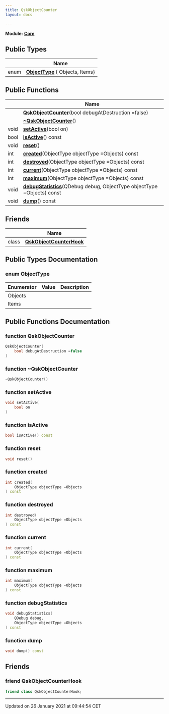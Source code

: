 ```yaml
---
title: QskObjectCounter
layout: docs

---
```



**Module:** **[Core](/docs/modules/group___core/)**



## Public Types

|                | Name           |
| -------------- | -------------- |
| enum| **[ObjectType](/docs/classes/class_qsk_object_counter/#enum-objecttype)** { Objects, Items} |

## Public Functions

|                | Name           |
| -------------- | -------------- |
| | **[QskObjectCounter](/docs/classes/class_qsk_object_counter/#function-qskobjectcounter)**(bool debugAtDestruction =false) |
| | **[~QskObjectCounter](/docs/classes/class_qsk_object_counter/#function-~qskobjectcounter)**() |
| void | **[setActive](/docs/classes/class_qsk_object_counter/#function-setactive)**(bool on) |
| bool | **[isActive](/docs/classes/class_qsk_object_counter/#function-isactive)**() const |
| void | **[reset](/docs/classes/class_qsk_object_counter/#function-reset)**() |
| int | **[created](/docs/classes/class_qsk_object_counter/#function-created)**(ObjectType objectType =Objects) const |
| int | **[destroyed](/docs/classes/class_qsk_object_counter/#function-destroyed)**(ObjectType objectType =Objects) const |
| int | **[current](/docs/classes/class_qsk_object_counter/#function-current)**(ObjectType objectType =Objects) const |
| int | **[maximum](/docs/classes/class_qsk_object_counter/#function-maximum)**(ObjectType objectType =Objects) const |
| void | **[debugStatistics](/docs/classes/class_qsk_object_counter/#function-debugstatistics)**(QDebug debug, ObjectType objectType =Objects) const |
| void | **[dump](/docs/classes/class_qsk_object_counter/#function-dump)**() const |

## Friends

|                | Name           |
| -------------- | -------------- |
| class | **[QskObjectCounterHook](/docs/classes/class_qsk_object_counter/#friend-qskobjectcounterhook)**  |

## Public Types Documentation

### enum ObjectType

| Enumerator | Value | Description |
| ---------- | ----- | ----------- |
| Objects | |   |
| Items | |   |




## Public Functions Documentation

### function QskObjectCounter

```cpp
QskObjectCounter(
    bool debugAtDestruction =false
)
```


### function ~QskObjectCounter

```cpp
~QskObjectCounter()
```


### function setActive

```cpp
void setActive(
    bool on
)
```


### function isActive

```cpp
bool isActive() const
```


### function reset

```cpp
void reset()
```


### function created

```cpp
int created(
    ObjectType objectType =Objects
) const
```


### function destroyed

```cpp
int destroyed(
    ObjectType objectType =Objects
) const
```


### function current

```cpp
int current(
    ObjectType objectType =Objects
) const
```


### function maximum

```cpp
int maximum(
    ObjectType objectType =Objects
) const
```


### function debugStatistics

```cpp
void debugStatistics(
    QDebug debug,
    ObjectType objectType =Objects
) const
```


### function dump

```cpp
void dump() const
```


## Friends

### friend QskObjectCounterHook

```cpp
friend class QskObjectCounterHook;
```


-------------------------------

Updated on 26 January 2021 at 09:44:54 CET